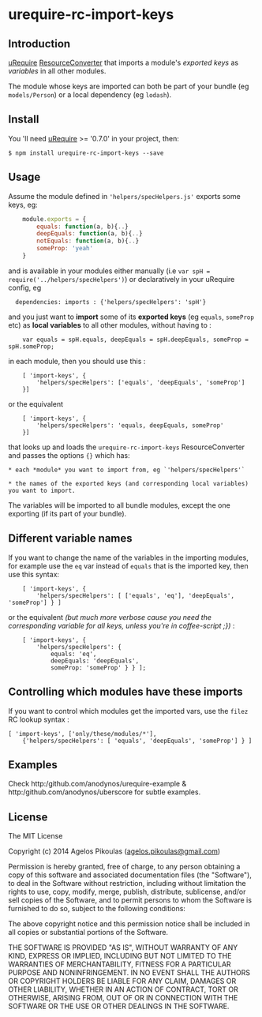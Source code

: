 # urequire-rc-import-keys

## Introduction

[uRequire](http://urequire.org) [ResourceConverter](http://urequire.org/resourceconverters.coffee) that imports a module's *exported keys* as *variables* in all other modules.

The module whose keys are imported can both be part of your bundle (eg `models/Person`) or a local dependency (eg `lodash`).

## Install

You 'll need [uRequire](http://urequire.org) >= '0.7.0' in your project, then:

```
$ npm install urequire-rc-import-keys --save
```

## Usage

Assume the module defined in `'helpers/specHelpers.js'` exports some keys, eg:

```javascript
    module.exports = {
        equals: function(a, b){..}
        deepEquals: function(a, b){..}
        notEquals: function(a, b){..}
        someProp: 'yeah'
    }
```

and is available in your modules either manually (i.e `var spH = require('../helpers/specHelpers')`) or declaratively in your uRequire config, eg

```
  dependencies: imports : {'helpers/specHelpers': 'spH'}
```

and you just want to **import** some of its **exported keys** (eg `equals`, `someProp` etc) as **local variables** to all other modules, without having to :

```
    var equals = spH.equals, deepEquals = spH.deepEquals, someProp = spH.someProp;
```

in each module, then you should use this :

```
    [ 'import-keys', {
        'helpers/specHelpers': ['equals', 'deepEquals', 'someProp']
    }]
```

or the equivalent

```
    [ 'import-keys', {
        'helpers/specHelpers': 'equals, deepEquals, someProp'
    }]
```

that looks up and loads the `urequire-rc-import-keys` ResourceConverter and passes the options `{}` which has:

    * each *module* you want to import from, eg `'helpers/specHelpers'`

    * the names of the exported keys (and corresponding local variables) you want to import.

The variables will be imported to all bundle modules, except the one exporting (if its part of your bundle).

## Different variable names

If you want to change the name of the variables in the importing modules, for example use the `eq` var instead of `equals` that is the imported key, then use this syntax:

```
    [ 'import-keys', {
        'helpers/specHelpers': [ ['equals', 'eq'], 'deepEquals', 'someProp'] } ]
```

or the equivalent _(but much more verbose cause you need the corresponding variable for all keys, unless you're in coffee-script ;})_ :

```
    [ 'import-keys', {
        'helpers/specHelpers': {
            equals: 'eq',
            deepEquals: 'deepEquals',
            someProp: 'someProp' } } ];
```

## Controlling which modules have these imports

If you want to control which modules get the imported vars, use the `filez` RC lookup syntax :

    [ 'import-keys', ['only/these/modules/*'],
        {'helpers/specHelpers': [ 'equals', 'deepEquals', 'someProp'] } ]

## Examples

Check http:/github.com/anodynos/urequire-example & http:/github.com/anodynos/uberscore for subtle examples.

## License

The MIT License

Copyright (c) 2014 Agelos Pikoulas (agelos.pikoulas@gmail.com)

Permission is hereby granted, free of charge, to any person
obtaining a copy of this software and associated documentation
files (the "Software"), to deal in the Software without
restriction, including without limitation the rights to use,
copy, modify, merge, publish, distribute, sublicense, and/or sell
copies of the Software, and to permit persons to whom the
Software is furnished to do so, subject to the following
conditions:

The above copyright notice and this permission notice shall be
included in all copies or substantial portions of the Software.

THE SOFTWARE IS PROVIDED "AS IS", WITHOUT WARRANTY OF ANY KIND,
EXPRESS OR IMPLIED, INCLUDING BUT NOT LIMITED TO THE WARRANTIES
OF MERCHANTABILITY, FITNESS FOR A PARTICULAR PURPOSE AND
NONINFRINGEMENT. IN NO EVENT SHALL THE AUTHORS OR COPYRIGHT
HOLDERS BE LIABLE FOR ANY CLAIM, DAMAGES OR OTHER LIABILITY,
WHETHER IN AN ACTION OF CONTRACT, TORT OR OTHERWISE, ARISING
FROM, OUT OF OR IN CONNECTION WITH THE SOFTWARE OR THE USE OR
OTHER DEALINGS IN THE SOFTWARE.
